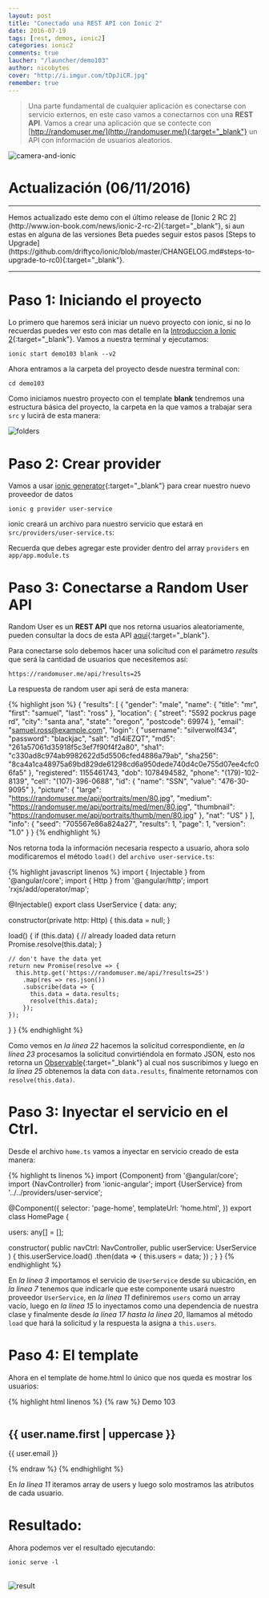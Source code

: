 ```yaml
---
layout: post
title: "Conectado una REST API con Ionic 2"
date: 2016-07-19
tags: [rest, demos, ionic2]
categories: ionic2
comments: true
laucher: "/launcher/demo103"
author: nicobytes
cover: "http://i.imgur.com/tDpJiCR.jpg"
remember: true
---
```


> Una parte fundamental de cualquier aplicación es conectarse con servicio externos, en este caso vamos a conectarnos con una **REST API**. Vamos a crear una aplicación que se contecte con [http://randomuser.me/](http://randomuser.me/){:target="_blank"} un API con información de usuarios aleatorios.

<img class="img-responsive" src="http://i.imgur.com/tDpJiCR.jpg" alt="camera-and-ionic">

# Actualización (06/11/2016)
<hr/>
Hemos actualizado este demo con el último release de [Ionic 2 RC 2](http://www.ion-book.com/news/ionic-2-rc-2){:target="_blank"}, si aun estas en alguna de las versiones Beta puedes seguir estos pasos [Steps to Upgrade](https://github.com/driftyco/ionic/blob/master/CHANGELOG.md#steps-to-upgrade-to-rc0){:target="_blank"}.

<hr/>

# Paso 1: Iniciando el proyecto

Lo primero que haremos será iniciar un nuevo proyecto con ionic, si no lo recuerdas puedes ver esto con mas detalle en la [Introduccion a Ionic 2](http://www.ion-book.com/ionic2/ionic2){:target="_blank"}.
Vamos a nuestra terminal y ejecutamos:

```
ionic start demo103 blank --v2
```

Ahora entramos a la carpeta del proyecto desde nuestra terminal con:

```
cd demo103
```

Como iniciamos nuestro proyecto con el template **blank** tendremos una estructura básica del proyecto, la carpeta en la que vamos a trabajar sera `src` y lucirá de esta manera:

<img class="img-responsive center-block" src="https://firebasestorage.googleapis.com/v0/b/ion-book.appspot.com/o/demos%2Fdemo102%2FScreenshot%20from%202016-11-06%2012-46-16.png?alt=media" alt="folders">

# Paso 2: Crear provider

Vamos a usar [ionic generator](http://www.ion-book.com/ionic2/ionic-generator){:target="_blank"} para crear nuestro nuevo proveedor de datos

```
ionic g provider user-service
```

ionic creará un archivo para nuestro servicio que estará en `src/providers/user-service.ts`:

Recuerda que debes agregar este provider dentro del array `providers` en `app/app.module.ts`

# Paso 3: Conectarse a Random User API

Random User es un **REST API** que nos retorna usuarios aleatoriamente, pueden consultar la docs de esta API [aquí](https://randomuser.me/documentation){:target="_blank"}.

Para conectarse solo debemos hacer una solicitud con el parámetro *results* que será la cantidad de usuarios que necesitemos así:

```
https://randomuser.me/api/?results=25
```

La respuesta de random user api será de esta manera:

{% highlight json %}
{
  "results": [
    {
      "gender": "male",
      "name": {
        "title": "mr",
        "first": "samuel",
        "last": "ross"
      },
      "location": {
        "street": "5592 pockrus page rd",
        "city": "santa ana",
        "state": "oregon",
        "postcode": 69974
      },
      "email": "samuel.ross@example.com",
      "login": {
        "username": "silverwolf434",
        "password": "blackjac",
        "salt": "d14iEZQT",
        "md5": "261a57061d35918f5c3ef7f90f4f2a80",
        "sha1": "c330ad8c974ab9982622d5d5506cfed4886a79ab",
        "sha256": "8ca4a1ca48975a69bd829de61298cd6a950dede740d4c0e755d07ee4cfc06fa5"
      },
      "registered": 1155461743,
      "dob": 1078494582,
      "phone": "(179)-102-8139",
      "cell": "(107)-396-0688",
      "id": {
        "name": "SSN",
        "value": "476-30-9095"
      },
      "picture": {
        "large": "https://randomuser.me/api/portraits/men/80.jpg",
        "medium": "https://randomuser.me/api/portraits/med/men/80.jpg",
        "thumbnail": "https://randomuser.me/api/portraits/thumb/men/80.jpg"
      },
      "nat": "US"
    }
  ],
  "info": {
    "seed": "705567e86a824a27",
    "results": 1,
    "page": 1,
    "version": "1.0"
  }
}
{% endhighlight %}

Nos retorna toda la información necesaria respecto a usuario, ahora solo modificaremos el método `load()` del `archivo user-service.ts`:

{% highlight javascript linenos %}
import { Injectable } from '@angular/core';
import { Http } from '@angular/http';
import 'rxjs/add/operator/map';


@Injectable()
export class UserService {
  data: any;

  constructor(private http: Http) {
    this.data = null;
  }

  load() {
    if (this.data) {
      // already loaded data
      return Promise.resolve(this.data);
    }

    // don't have the data yet
    return new Promise(resolve => {
      this.http.get('https://randomuser.me/api/?results=25')
        .map(res => res.json())
        .subscribe(data => {
          this.data = data.results;
          resolve(this.data);
        });
    });
  }
}
{% endhighlight %}

Como vemos en *la línea 22*  hacemos la solicitud correspondiente, en *la línea 23* procesamos la solicitud convirtiéndola en formato JSON, esto nos retorna un [Observable](http://www.ion-book.com/ionic2/observables-angular2){:target="_blank"} al cual nos suscribimos y luego en *la línea 25* obtenemos la data con `data.results`, finalmente retornamos con `resolve(this.data)`.

# Paso 3: Inyectar el servicio en el Ctrl.

Desde el archivo `home.ts` vamos a inyectar en servicio creado de esta manera:

{% highlight ts linenos %}
import {Component} from '@angular/core';
import {NavController} from 'ionic-angular';
import {UserService} from '../../providers/user-service';

@Component({
  selector: 'page-home',
  templateUrl: 'home.html',
})
export class HomePage {

  users: any[] = [];

  constructor(
    public navCtrl: NavController,
    public userService: UserService
  ) {
    this.userService.load()
    .then(data => {
      this.users = data;
    }) ;
  }
}
{% endhighlight %}

En *la línea 3* importamos el servicio de `UserService` desde su ubicación, en *la línea 7* tenemos que indicarle que este componente usará nuestro proveedor `UserService`, en *la línea 11* definiremos `users` como un array vacío, luego en *la línea 15* lo inyectamos como una dependencia de nuestra clase y finalmente desde *la línea 17 hasta la línea 20*, llamamos al método `load` que hará la solicitud y la respuesta la asigna a `this.users`.

# Paso 4: El template

Ahora en el template de home.html lo único que nos queda es mostrar los usuarios:

{% highlight html linenos %}
{% raw %}
<ion-header>
  <ion-navbar color="primary">
    <ion-title>
      Demo 103
    </ion-title>
  </ion-navbar>
</ion-header>

<ion-content>
  <ion-list>
    <ion-item *ngFor="let user of users">
      <ion-avatar item-left>
        <img [src]="user.picture.medium">
      </ion-avatar>
      <h2>{{ user.name.first | uppercase }}</h2>
      <p>{{ user.email }}</p>
    </ion-item>
  </ion-list>
</ion-content>
{% endraw %}
{% endhighlight %}

En *la línea 11* iteramos array de users y luego solo mostramos las atributos de cada usuario.

# Resultado:

Ahora podemos ver el resultado ejecutando:

```
ionic serve -l
```
<br/>
<img class="img-responsive" src="http://i.imgur.com/4r1RZ9x.png" alt="result">
